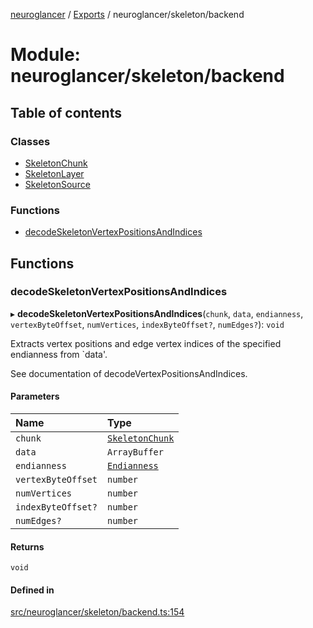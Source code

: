 [neuroglancer](../README.md) / [Exports](../modules.md) / neuroglancer/skeleton/backend

# Module: neuroglancer/skeleton/backend

## Table of contents

### Classes

- [SkeletonChunk](../classes/neuroglancer_skeleton_backend.SkeletonChunk.md)
- [SkeletonLayer](../classes/neuroglancer_skeleton_backend.SkeletonLayer.md)
- [SkeletonSource](../classes/neuroglancer_skeleton_backend.SkeletonSource.md)

### Functions

- [decodeSkeletonVertexPositionsAndIndices](neuroglancer_skeleton_backend.md#decodeskeletonvertexpositionsandindices)

## Functions

### decodeSkeletonVertexPositionsAndIndices

▸ **decodeSkeletonVertexPositionsAndIndices**(`chunk`, `data`, `endianness`, `vertexByteOffset`, `numVertices`, `indexByteOffset?`, `numEdges?`): `void`

Extracts vertex positions and edge vertex indices of the specified endianness from `data'.

See documentation of decodeVertexPositionsAndIndices.

#### Parameters

| Name | Type |
| :------ | :------ |
| `chunk` | [`SkeletonChunk`](../classes/neuroglancer_skeleton_backend.SkeletonChunk.md) |
| `data` | `ArrayBuffer` |
| `endianness` | [`Endianness`](../enums/neuroglancer_util_endian.Endianness.md) |
| `vertexByteOffset` | `number` |
| `numVertices` | `number` |
| `indexByteOffset?` | `number` |
| `numEdges?` | `number` |

#### Returns

`void`

#### Defined in

[src/neuroglancer/skeleton/backend.ts:154](https://github.com/ActiveBrainAtlas2/neuroglancer/blob/034b457d/src/neuroglancer/skeleton/backend.ts#L154)
